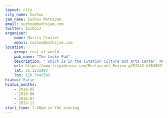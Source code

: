 ```yaml
---
layout: city                                           
city_name: Suzhou                                                               
jam_name: Suzhou MathsJam
email: suzhou@mathsjam.com
twitter: SuzhouJ
organiser:
    name: Martin Crozier
    email: suzhou@mathsjam.com
location:
    group: rest-of-world
    pub_name: "The Locke Pub"
    description: " which is in the iStation Culture and Arts Center, Metro exit 2"
    url: https://www.tripadvisor.com/Restaurant_Review-g297442-d4838923-Reviews-Locke_pub-Suzhou_Jiangsu.html
    lat: 31.3231983
    lon: 120.7042503
hiatus: False
hiatus_months:
    - 2018-05
    - 2018-06
    - 2018-07
    - 2019-12
start_time: 7:30pm in the evening
---
```

